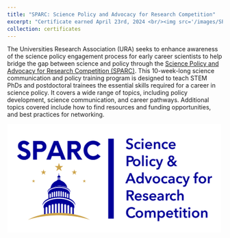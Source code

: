 ```yaml
---
title: "SPARC: Science Policy and Advocacy for Research Competition"
excerpt: "Certificate earned April 23rd, 2024 <br/><img src='/images/SPARC.png' width=500>"
collection: certificates
---
```


The Universities Research Association (URA) seeks to enhance awareness of the science policy engagement process for early career scientists to help bridge the gap between science and policy through the [Science Policy and Advocacy for Research Competition (SPARC)](https://ura-hq.org/science-policy-2/sparc-science-policy-advocacy-for-research-competition/). This 10-week-long science communication and policy training program is designed to teach STEM PhDs and postdoctoral trainees the essential skills required for a career in science policy. It covers a wide range of topics, including policy development, science communication, and career pathways. Additional topics covered include how to find resources and funding opportunities, and best practices for networking.

<img src='/images/SPARC.png' width=500>
